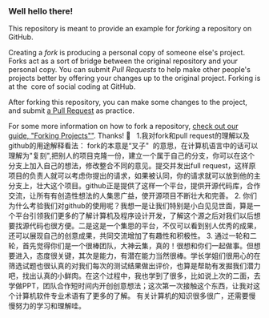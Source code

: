 ### Well hello there!

This repository is meant to provide an example for *forking* a repository on GitHub.

Creating a *fork* is producing a personal copy of someone else's project. Forks act as a sort of bridge between the original repository and your personal copy. You can submit *Pull Requests* to help make other people's projects better by offering your changes up to the original project. Forking is at the  core of social coding at GitHub.

After forking this repository, you can make some changes to the project, and submit [a Pull Request](https://github.com/octocat/Spoon-Knife/pulls) as practice.

For some more information on how to fork a repository, [check out our guide, "Forking Projects""](http://guides.github.com/overviews/forking/). Thanks! :sparkling_heart:                                                                                                                                                                                            1.我对fork和pull request的理解以及github的用途解释看法：                                                                                          fork的本意是“叉子"  的意思，在计算机语言中的话可以理解为"复刻",把别人的项目克隆一份，建立一个属于自己的分支，你可以在这个分支上加入自己的想法，修改整合不同的意见。提交并发出full request，这样原项目的负责人就可以考虑你提出的请求，如果被认同，你的请求就可以放到他的主分支上，壮大这个项目。github正是提供了这样一个平台，提供开源代码库，合作交流，让所有有创造性想法的人集思广益，使开源项目不断壮大和完善。                                                                                                                                                                                 2. 你们为什么考验我们对github的使用呢？我想一是让我们特别是小白见见世面，算是一个平台引领我们更多的了解计算机及程序设计开发，了解这个源之后对我们以后想要找源代码也很方便。二是这是一个集思的平台，不仅可以看到别人优秀的成果，还可以展现自己的创意成果，共同交流增加了有趣性和积极性。                                                                                                                                                             3. 通过一轮和二轮，首先觉得你们是一个很棒团队，大神云集，真的！很想和你们一起做事。但想要进入，态度很关键，其次是能力，有潜在能力当然很棒。学长学姐们很用心的在筛选试题也很认真的对我们每次的测试结果做出评价，也算是帮助有发掘我们潜力吧，找出认真的小鲜肉。在这个过程中，我也学到了很多，比如说上次的二面，去学做PPT，团队合作短时间内开创创意想法；这次第一次接触这个东西，让我对这个计算机软件专业术语有了更多的了解。 有关计算机的知识很多很广，还需要慢慢努力的学习和理解哇。

